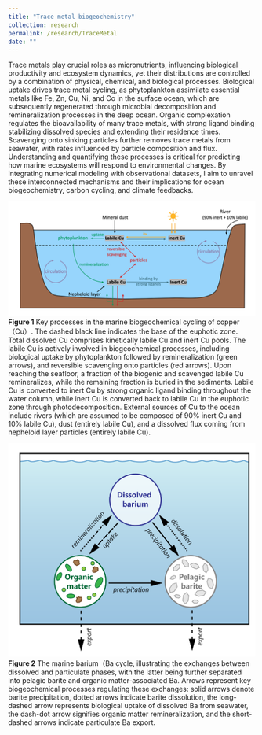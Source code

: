 ```yaml
---
title: "Trace metal biogeochemistry"
collection: research
permalink: /research/TraceMetal
date: ""
---
```


Trace metals play crucial roles as micronutrients, influencing biological productivity and ecosystem dynamics, yet their distributions are controlled by a combination of physical, chemical, and biological processes. Biological uptake drives trace metal cycling, as phytoplankton assimilate essential metals like Fe, Zn, Cu, Ni, and Co in the surface ocean, which are subsequently regenerated through microbial decomposition and remineralization processes in the deep ocean. Organic complexation regulates the bioavailability of many trace metals, with strong ligand binding stabilizing dissolved species and extending their residence times. Scavenging onto sinking particles further removes trace metals from seawater, with rates influenced by particle composition and flux. Understanding and quantifying these processes is critical for predicting how marine ecosystems will respond to environmental changes. By integrating numerical modeling with observational datasets, I aim to unravel these interconnected mechanisms and their implications for ocean biogeochemistry, carbon cycling, and climate feedbacks.

![Copper cycling](/files/Cu1.jpg)
**Figure 1** Key processes in the marine biogeochemical cycling of copper （Cu）. The dashed black line indicates the base of the
euphotic zone. Total dissolved Cu comprises kinetically labile Cu and inert Cu pools. The labile Cu is actively involved in
biogeochemical processes, including biological uptake by phytoplankton followed by remineralization (green arrows), and
reversible scavenging onto particles (red arrows). Upon reaching the seafloor, a fraction of the biogenic and scavenged labile
Cu remineralizes, while the remaining fraction is buried in the sediments. Labile Cu is converted to inert Cu by strong organic
ligand binding throughout the water column, while inert Cu is converted back to labile Cu in the euphotic zone through
photodecomposition. External sources of Cu to the ocean include rivers (which are assumed to be composed of 90% inert Cu
and 10% labile Cu), dust (entirely labile Cu), and a dissolved flux coming from nepheloid layer particles (entirely labile Cu).

![Barium cycling](/files/Ba1.jpg)
**Figure 2** The marine barium（Ba cycle, illustrating the exchanges between dissolved and particulate phases, with the latter being further separated into pelagic barite and organic matter-associated Ba. Arrows represent key biogeochemical processes regulating these exchanges: solid arrows denote barite precipitation, dotted arrows indicate barite dissolution, the long-dashed arrow represents biological uptake of dissolved Ba from seawater, the dash-dot arrow signifies organic matter remineralization, and the short-dashed arrows indicate particulate Ba export.
